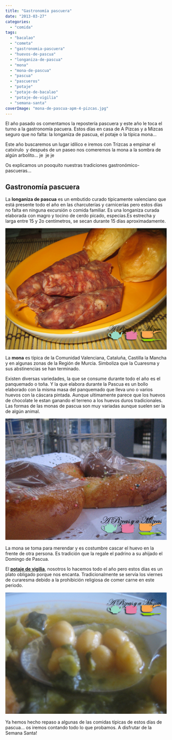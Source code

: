 ```yaml
---
title: "Gastronomía pascuera"
date: "2013-03-27"
categories:
  - "comida"
tags:
  - "bacalao"
  - "cometa"
  - "gastronomia-pascuera"
  - "huevos-de-pascua"
  - "longaniza-de-pascua"
  - "mona"
  - "mona-de-pascua"
  - "pascua"
  - "pascueros"
  - "potaje"
  - "potaje-de-bacalao"
  - "potaje-de-vigilia"
  - "semana-santa"
coverImage: "mona-de-pascua-apm-4-pizcas.jpg"
---
```


El año pasado os comentamos la repostería pascuera y este año le toca el turno a la gastronomía pacuera. Estos días en casa de A Pizcas y a Mizcas seguro que no falta: la longaniza de pascua, el potaje o la típica mona...

Este año buscaremos un lugar idílico e iremos con Trizcas a empinar el catxirulo  y después de un paseo nos comeremos la mona a la sombra de algún arbolito... je  je je

Os explicamos un pooquito nuestras tradiciones gastronómico- pascueras...

## Gastronomía pascuera

La **longaniza de pascua** es un embutido curado típicamente valenciano que está presente todo el año en las charcuterías y carnicerías pero estos días no falta en ninguna excursión o comida familiar. Es una longaniza curada elaborada con magro y tocino de cerdo picado, especias.Es estrecha y larga entre 15 y 2o centímetros, se secan durante 15 días aproximadamente.

![gastronomía pascuera](images/IMG_6054-pizcas.jpg "gastronomía pascuera (pizcas)")

La **mona** es típica de la Comunidad Valenciana, Cataluña, Castilla la Mancha y en algunas zonas de la Región de Murcia. Simboliza que la Cuaresma y sus abstinencias se han terminado.

Existen diversas variedades, la que se consume durante todo el año es el panquemado o toña. Y la que elabora durante la Pascua es un bollo elaborado con la misma masa del panquemado que lleva uno o varios huevos con la cáscara pintada. Aunque ultimamente parece que los huevos de chocolate le estan ganando el terreno a los huevos duros tradicionales. Las formas de las monas de pascua son muy variadas aunque suelen ser la de algún animal.

![gastronomía pascuera ](images/mona-de-pascua-apm-4-pizcas.jpg "gastronomía pascuera (pizcas)")

La mona se toma para merendar y es costumbre cascar el huevo en la frente de otra persona. Es tradición que la regale el padrino a su ahijado el Domingo de Pascua.

El [**potaje de vigilia**](/potaje/), nosotros lo hacemos todo el año pero estos días es un plato obligado porque nos encanta. Tradicionalmente se servía los viernes de curaresma debido a la prohibición religiosa de comer carne en este periodo.

![gastronomía pascuera](images/IMG_2662-pizcas1.jpg "gastronomía pascuera (pizcas)")

Ya hemos hecho repaso a algunas de las comidas típicas de estos días de pascua... os iremos contando todo lo que probamos. A disfrutar de la Semana Santa!
